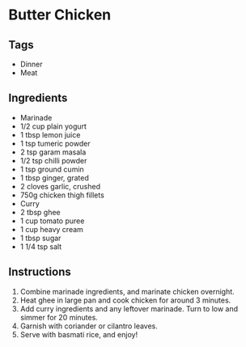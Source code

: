 # Butter Chicken

## Tags
- Dinner
- Meat

## Ingredients

* Marinade
* 1/2 cup plain yogurt
* 1 tbsp lemon juice
* 1 tsp tumeric powder
* 2 tsp garam masala
* 1/2 tsp chilli powder
* 1 tsp ground cumin
* 1 tbsp ginger, grated
* 2 cloves garlic, crushed
* 750g chicken thigh fillets
* Curry
* 2 tbsp ghee
* 1 cup tomato puree
* 1 cup heavy cream
* 1 tbsp sugar
* 1 1/4 tsp salt

## Instructions

1. Combine marinade ingredients, and marinate chicken overnight.
2. Heat ghee in large pan and cook chicken for around 3 minutes.
3. Add curry ingredients and any leftover marinade. Turn to low and simmer for 20 minutes.
4. Garnish with coriander or cilantro leaves.
5. Serve with basmati rice, and enjoy!





